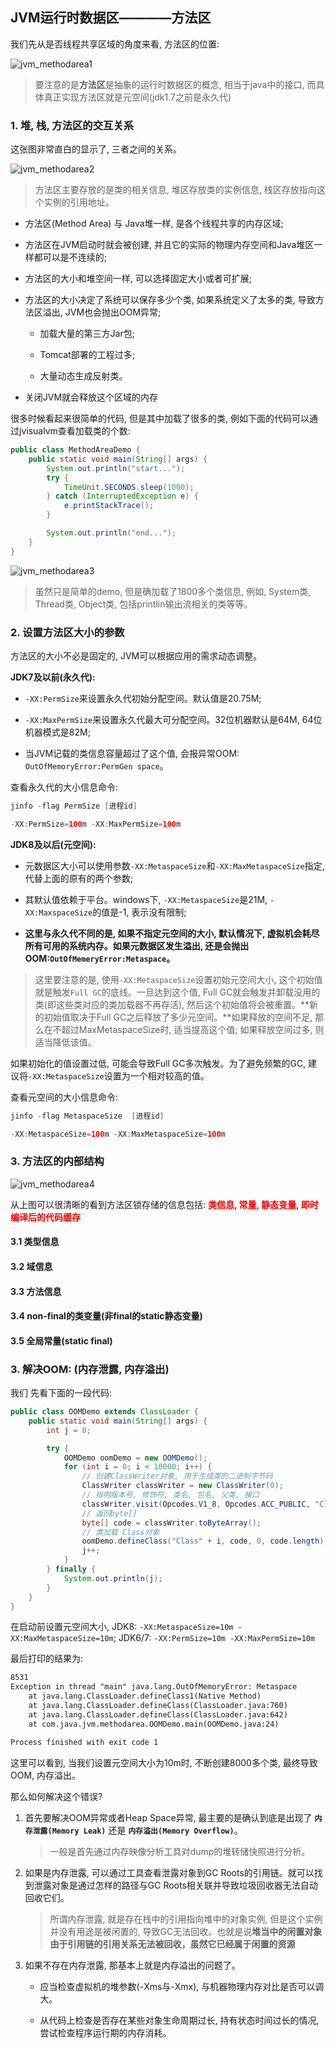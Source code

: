 ## JVM运行时数据区————方法区

我们先从是否线程共享区域的角度来看, 方法区的位置:

![jvm_methodarea1](/image/jvm_methodarea1.png)

> 要注意的是**方法区**是抽象的运行时数据区的概念, 相当于java中的接口, 而具体真正实现方法区就是元空间(jdk1.7之前是永久代)

### 1. 堆, 栈, 方法区的交互关系

这张图非常直白的显示了, 三者之间的关系。

![jvm_methodarea2](/image/jvm_methodarea2.png)

> 方法区主要存放的是类的相关信息, 堆区存放类的实例信息, 栈区存放指向这个实例的引用地址。

- 方法区(Method Area) 与 Java堆一样, 是各个线程共享的内存区域;

- 方法区在JVM启动时就会被创建, 并且它的实际的物理内存空间和Java堆区一样都可以是不连续的;

- 方法区的大小和堆空间一样, 可以选择固定大小或者可扩展;

- 方法区的大小决定了系统可以保存多少个类, 如果系统定义了太多的类, 导致方法区溢出, JVM也会抛出OOM异常;

    - 加载大量的第三方Jar包;

    - Tomcat部署的工程过多;

    - 大量动态生成反射类。

- 关闭JVM就会释放这个区域的内存

很多时候看起来很简单的代码, 但是其中加载了很多的类, 例如下面的代码可以通过jvisualvm查看加载类的个数:

```java
public class MethodAreaDemo {
    public static void main(String[] args) {
        System.out.println("start...");
        try {
            TimeUnit.SECONDS.sleep(1000);
        } catch (InterruptedException e) {
            e.printStackTrace();
        }

        System.out.println("end...");
    }
}
```

![jvm_methodarea3](/image/jvm_methodarea3.png)

> 虽然只是简单的demo, 但是确加载了1800多个类信息, 例如, System类, Thread类, Object类, 包括printlin输出流相关的类等等。

### 2. 设置方法区大小的参数

方法区的大小不必是固定的, JVM可以根据应用的需求动态调整。

**JDK7及以前(永久代):**

- `-XX:PermSize`来设置永久代初始分配空间。默认值是20.75M;

- `-XX:MaxPermSize`来设置永久代最大可分配空间。32位机器默认是64M, 64位机器模式是82M;

- 当JVM记载的类信息容量超过了这个值, 会报异常OOM: `OutOfMemoryError:PermGen space`。

查看永久代的大小信息命令:

```java
jinfo -flag PermSize [进程id]

-XX:PermSize=100m -XX:MaxPermSize=100m
```


**JDK8及以后(元空间):**

- 元数据区大小可以使用参数`-XX:MetaspaceSize`和`-XX:MaxMetaspaceSize`指定, 代替上面的原有的两个参数;

- 其默认值依赖于平台。windows下, `-XX:MetaspaceSize`是21M, `-XX:MaxspaceSize`的值是-1, 表示没有限制;

- **这里与永久代不同的是, 如果不指定元空间的大小, 默认情况下, 虚拟机会耗尽所有可用的系统内存。如果元数据区发生溢出, 还是会抛出OOM:`OutOfMemeryError:Metaspace`。**

> 这里要注意的是, 使用`-XX:MetaspaceSize`设置初始元空间大小, 这个初始值就是触发`Full GC`的底线。一旦达到这个值, Full GC就会触发并卸载没用的类(即这些类对应的类加载器不再存活), 然后这个初始值将会被重置。**新的初始值取决于Full GC之后释放了多少元空间。**如果释放的空间不足, 那么在不超过MaxMetaspaceSize时, 适当提高这个值; 如果释放空间过多, 则适当降低该值。

如果初始化的值设置过低, 可能会导致Full GC多次触发。为了避免频繁的GC, 建议将`-XX:MetaspaceSize`设置为一个相对较高的值。

查看元空间的大小信息命令:

```java
jinfo -flag MetaspaceSize  [进程id]

-XX:MetaspaceSize=100m -XX:MaxMetaspaceSize=100m
```

### 3. 方法区的内部结构

![jvm_methodarea4](/image/jvm_methodarea4.png)

从上图可以很清晰的看到方法区锁存储的信息包括: **<font color='red'>类信息, 常量, 静态变量, 即时编译后的代码缓存</font>**

#### 3.1 类型信息

#### 3.2 域信息

#### 3.3 方法信息

#### 3.4 non-final的类变量(非final的static静态变量)

#### 3.5 全局常量(static final)




### 3. 解决OOM: (内存泄露, 内存溢出)

我们 先看下面的一段代码:

```java
public class OOMDemo extends ClassLoader {
    public static void main(String[] args) {
        int j = 0;

        try {
            OOMDemo oomDemo = new OOMDemo();
            for (int i = 0; i < 10000; i++) {
                // 创建ClassWriter对象, 用于生成类的二进制字节码
                ClassWriter classWriter = new ClassWriter(0);
                // 指明版本号, 修饰符, 类名, 包名, 父类, 接口
                classWriter.visit(Opcodes.V1_8, Opcodes.ACC_PUBLIC, "Class" + i, null, "java/lang/Object", null);
                // 返回byte[]
                byte[] code = classWriter.toByteArray();
                // 类加载 Class对象
                oomDemo.defineClass("Class" + i, code, 0, code.length);
                j++;
            }
        } finally {
            System.out.println(j);
        }
    }
}
```

在启动前设置元空间大小, JDK8: `-XX:MetaspaceSize=10m -XX:MaxMetaspaceSize=10m`; JDK6/7: `-XX:PermSize=10m -XX:MaxPermSize=10m`

最后打印的结果为:

```txt
8531
Exception in thread "main" java.lang.OutOfMemoryError: Metaspace
	at java.lang.ClassLoader.defineClass1(Native Method)
	at java.lang.ClassLoader.defineClass(ClassLoader.java:760)
	at java.lang.ClassLoader.defineClass(ClassLoader.java:642)
	at com.java.jvm.methodarea.OOMDemo.main(OOMDemo.java:24)

Process finished with exit code 1
```

这里可以看到, 当我们设置元空间大小为10m时, 不断创建8000多个类, 最终导致OOM, 内存溢出。

那么如何解决这个错误?

1. 首先要解决OOM异常或者Heap Space异常, 最主要的是确认到底是出现了 **`内存泄露(Memory Leak)`** 还是 **`内存溢出(Memory Overflow)`**。

    > 一般是首先通过内存映像分析工具对dump的堆转储快照进行分析。

2. 如果是内存泄露, 可以通过工具查看泄露对象到GC Roots的引用链。就可以找到泄露对象是通过怎样的路径与GC Roots相关联并导致垃圾回收器无法自动回收它们。

    > 所谓内存泄露, 就是存在栈中的引用指向堆中的对象实例, 但是这个实例并没有用途是被闲置的, 导致GC无法回收。也就是说**堆当中的闲置对象由于引用链的引用关系无法被回收，虽然它已经属于闲置的资源**

3. 如果不存在内存泄露, 那基本上就是内存溢出的问题了。 

    - 应当检查虚拟机的堆参数(-Xms与-Xmx), 与机器物理内存对比是否可以调大。

    - 从代码上检查是否存在某些对象生命周期过长, 持有状态时间过长的情况, 尝试检查程序运行期的内存消耗。

